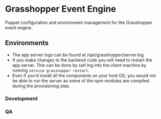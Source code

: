 # Grasshopper Event Engine

Puppet configuration and environment management for the Grasshopper event engine.

## Environments

 * The app server logs can be found at /opt/grasshopper/server.log
 * If you make changes to the backend code you will need to restart the app server. This can be done by ssh'ing into the client machine by running `service grasshopper restart`.
 * Even if you'd install all the components on your host OS, you would not be able to run the server as some of the npm modules are compiled during the provisioning step.

### Development

### QA
